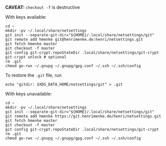 **CAVEAT:** `checkout -f` is destructive

With keys available:
```console
cd ~
mkdir -pv ~/.local/share/netsettings
git init --separate-git-dir="${HOME}/.local/share/netsettings/git"
git remote add hmenke git@henrimenke.de:henri/netsettings.git
git fetch hmenke master
git checkout -f master
git config git-crypt.repoStateDir .local/share/netsettings/git-crypt
git-crypt unlock # optional
rm .git
chmod go-rwx ~/.gnupg ~/.gnupg/gpg.conf ~/.ssh ~/.ssh/config
```
To restore the `.git` file, run
```console
echo "gitdir: $XDG_DATA_HOME/netsettings/git" > .git
```

With keys unavailable:
```console
cd ~
mkdir -pv ~/.local/share/netsettings
git init --separate-git-dir="${HOME}/.local/share/netsettings/git"
git remote add hmenke https://git.henrimenke.de/henri/netsettings.git
git fetch hmenke master
git checkout -f master
git config git-crypt.repoStateDir .local/share/netsettings/git-crypt
rm .git
chmod go-rwx ~/.gnupg ~/.gnupg/gpg.conf ~/.ssh ~/.ssh/config
```
